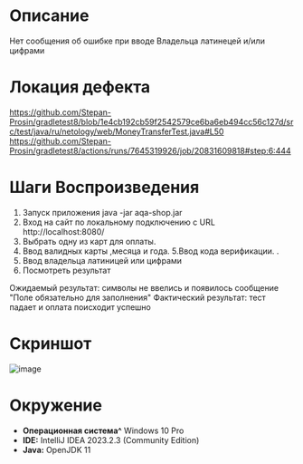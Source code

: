 # Описание
Нет сообщения об ошибке при вводе Владельца латинецей и/или цифрами
# Локация дефекта
https://github.com/Stepan-Prosin/gradletest8/blob/1e4cb192cb59f2542579ce6ba6eb494cc56c127d/src/test/java/ru/netology/web/MoneyTransferTest.java#L50
https://github.com/Stepan-Prosin/gradletest8/actions/runs/7645319926/job/20831609818#step:6:444

# Шаги Воспроизведения
1. Запуск приложения  java -jar aqa-shop.jar
2. Вход на сайт по локальному подключению с URL http://localhost:8080/
3. Выбрать одну из карт для оплаты. 
4. Ввод валидных карты ,месяца и года.
5.Ввод кода верификации. .
6.  Ввод владельца латиницей или цифрами
7. Посмотреть результат 

Ожидаемый результат: символы не ввелись и появилось сообщение "Поле обязательно для заполнения"
Фактический результат: тест падает и оплата поисходит успешно

# Скриншот
![image](https://github.com/Stepan-Prosin/gradletest8/assets/57405022/158c7ff6-577b-467c-8fb5-527321f95948)

# Окружение 
* **Операционная система^**  Windows 10 Pro
* **IDE:** IntelliJ IDEA 2023.2.3 (Community Edition)
* **Java:** OpenJDK 11